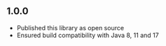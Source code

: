 ## 1.0.0

* Published this library as open source
* Ensured build compatibility with Java 8, 11 and 17
